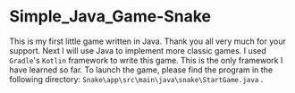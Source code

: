 # Simple_Java_Game-Snake

This is my first little game written in Java. Thank you all very much for your support. Next I will use Java to implement more classic games. 
I used `Gradle`'s `Kotlin` framework to write this game. This is the only framework I have learned so far. To launch the game, please find the program in the following directory: `Snake\app\src\main\java\snake\StartGame.java` . 
